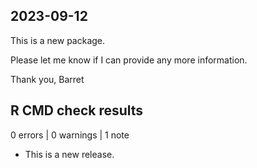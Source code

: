 ## 2023-09-12

This is a new package.

Please let me know if I can provide any more information.

Thank you,
Barret


## R CMD check results

0 errors | 0 warnings | 1 note

* This is a new release.
